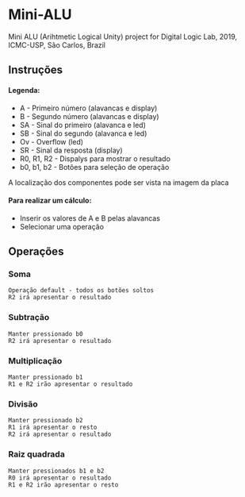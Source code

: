 # Mini-ALU
Mini ALU (Arihtmetic Logical Unity) project for Digital Logic Lab, 2019, ICMC-USP, São Carlos, Brazil

## Instruções

#### Legenda:
- A - Primeiro número (alavancas e display)
- B - Segundo número (alavancas e display)
- SA - Sinal do primeiro (alavanca e led)
- SB - Sinal do segundo (alavanca e led)
- Ov - Overflow (led)
- SR - Sinal da resposta (display)
- R0, R1, R2 - Dispalys para mostrar o resultado
- b0, b1, b2 - Botões para seleção de operação
 
 A localização dos componentes pode ser vista na imagem da placa

#### Para realizar um cálculo:

- Inserir os valores de A e B pelas alavancas
- Selecionar uma operação

## Operações

### Soma
	Operação default - todos os botões soltos
	R2 irá apresentar o resultado
	
### Subtração
	Manter pressionado b0
	R2 irá apresentar o resultado

### Multiplicação
	Manter pressionado b1
	R1 e R2 irão apresentar o resultado

### Divisão
	Manter pressionado b2
	R1 irá apresentar o resto
	R2 irá apresentar o resultado

### Raiz quadrada
	Manter pressionados b1 e b2
	R0 irá apresentar o resultado
	R1 e R2 irão apresentar o resto
